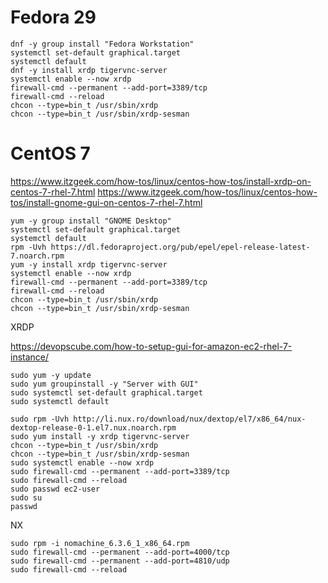 # Fedora 29

```shell
dnf -y group install "Fedora Workstation"
systemctl set-default graphical.target
systemctl default
dnf -y install xrdp tigervnc-server
systemctl enable --now xrdp
firewall-cmd --permanent --add-port=3389/tcp
firewall-cmd --reload
chcon --type=bin_t /usr/sbin/xrdp
chcon --type=bin_t /usr/sbin/xrdp-sesman
```

# CentOS 7

https://www.itzgeek.com/how-tos/linux/centos-how-tos/install-xrdp-on-centos-7-rhel-7.html
https://www.itzgeek.com/how-tos/linux/centos-how-tos/install-gnome-gui-on-centos-7-rhel-7.html

```shell
yum -y group install "GNOME Desktop"
systemctl set-default graphical.target
systemctl default
rpm -Uvh https://dl.fedoraproject.org/pub/epel/epel-release-latest-7.noarch.rpm
yum -y install xrdp tigervnc-server
systemctl enable --now xrdp
firewall-cmd --permanent --add-port=3389/tcp
firewall-cmd --reload
chcon --type=bin_t /usr/sbin/xrdp
chcon --type=bin_t /usr/sbin/xrdp-sesman
```

XRDP

https://devopscube.com/how-to-setup-gui-for-amazon-ec2-rhel-7-instance/

```shell
sudo yum -y update
sudo yum groupinstall -y "Server with GUI"
sudo systemctl set-default graphical.target
sudo systemctl default

sudo rpm -Uvh http://li.nux.ro/download/nux/dextop/el7/x86_64/nux-dextop-release-0-1.el7.nux.noarch.rpm
sudo yum install -y xrdp tigervnc-server
chcon --type=bin_t /usr/sbin/xrdp
chcon --type=bin_t /usr/sbin/xrdp-sesman
sudo systemctl enable --now xrdp
sudo firewall-cmd --permanent --add-port=3389/tcp
sudo firewall-cmd --reload
sudo passwd ec2-user
sudo su
passwd
```

NX

```shell
sudo rpm -i nomachine_6.3.6_1_x86_64.rpm
sudo firewall-cmd --permanent --add-port=4000/tcp
sudo firewall-cmd --permanent --add-port=4810/udp
sudo firewall-cmd --reload
```

